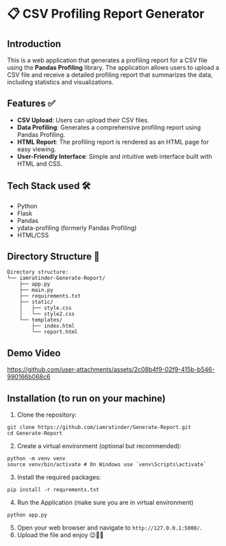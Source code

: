


# 📋 CSV Profiling Report Generator

## Introduction 
This is a web application that generates a profiling report for a CSV file using the **Pandas Profiling** library. The application allows users to upload a CSV file and receive a detailed profiling report that summarizes the data, including statistics and visualizations.

## Features ✅
- **CSV Upload**: Users can upload their CSV files.
- **Data Profiling**: Generates a comprehensive profiling report using Pandas Profiling.
- **HTML Report**: The profiling report is rendered as an HTML page for easy viewing.
- **User-Friendly Interface**: Simple and intuitive web interface built with HTML and CSS.

## Tech Stack used 🛠️

- Python 
- Flask
- Pandas
- ydata-profiling (formerly Pandas Profiling)
- HTML/CSS

## Directory Structure 📁
```
Directory structure:
└── iamratinder-Generate-Report/
    ├── app.py
    ├── main.py
    ├── requirements.txt
    ├── static/
    │   ├── style.css
    │   └── style2.css
    └── templates/
        ├── index.html
        └── report.html
```

## Demo Video

https://github.com/user-attachments/assets/2c08b4f9-02f9-415b-b546-990166b068c6

## Installation (to run on your machine)

1. Clone the repository:
```
git clone https://github.com/iamratinder/Generate-Report.git
cd Generate-Report
```

2. Create a virtual environment (optional but recommended):
```
python -m venv venv
source venv/bin/activate # On Windows use `venv\Scripts\activate`
```

3. Install the required packages:
```
pip install -r requrements.txt
```
4. Run the Application (make sure you are in virtual environment)
```
python app.py
```
5. Open your web browser and navigate to `http://127.0.0.1:5000/`.
6. Upload the file and enjoy 😉✌🏻
